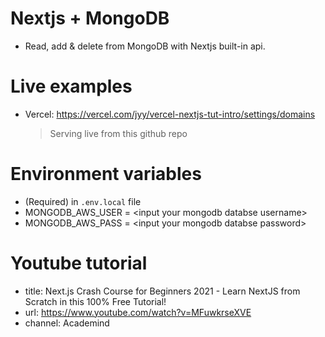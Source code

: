 # Nextjs + MongoDB

- Read, add & delete from MongoDB with Nextjs built-in api.

# Live examples

- Vercel: https://vercel.com/jyy/vercel-nextjs-tut-intro/settings/domains
  > Serving live from this github repo

# Environment variables

- (Required) in `.env.local` file
- MONGODB_AWS_USER = \<input your mongodb databse username>
- MONGODB_AWS_PASS = \<input your mongodb databse password>

# Youtube tutorial

- title: Next.js Crash Course for Beginners 2021 - Learn NextJS from Scratch in this 100% Free Tutorial!
- url: https://www.youtube.com/watch?v=MFuwkrseXVE
- channel: Academind
